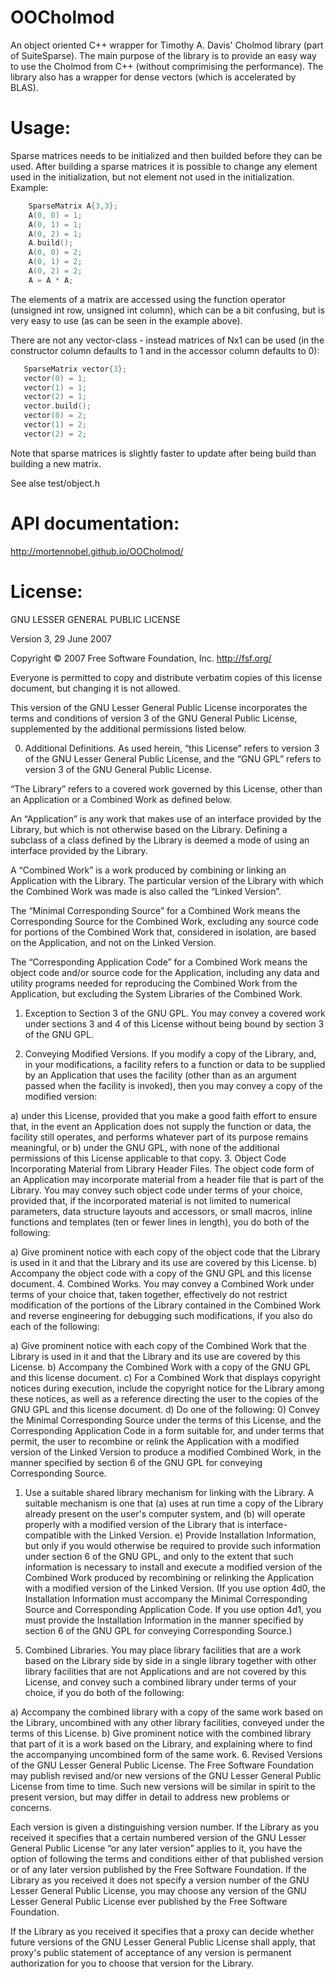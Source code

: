 OOCholmod
=========

An object oriented C++ wrapper for Timothy A. Davis' Cholmod library (part of SuiteSparse).
The main purpose of the library is to provide an easy way to use the Cholmod from C++ (without comprimising the performance).
The library also has a wrapper for dense vectors (which is accelerated by BLAS).

Usage:
======
Sparse matrices needs to be initialized and then builded before they can be used. After building a sparse matrices it is possible to change any element used in the initialization, but not element not used in the initialization. Example:

```cpp
    SparseMatrix A{3,3};
    A(0, 0) = 1;
    A(0, 1) = 1;
    A(0, 2) = 1;
    A.build();
    A(0, 0) = 2;
    A(0, 1) = 2;
    A(0, 2) = 2;
    A = A * A;
 ```
The elements of a matrix are accessed using the function operator (unsigned int row, unsigned int column), which can be a bit confusing, but is very easy to use (as can be seen in the example above).

There are not any vector-class - instead matrices of Nx1 can be used (in the constructor column defaults to 1 and in the accessor column defaults to 0):

 ```cpp
    SparseMatrix vector{3};
    vector(0) = 1;
    vector(1) = 1;
    vector(2) = 1;
    vector.build();
    vector(0) = 2;
    vector(1) = 2;
    vector(2) = 2;
 ```

Note that sparse matrices is slightly faster to update after being build than building a new matrix.


See alse test/object.h

API documentation:
==================

http://mortennobel.github.io/OOCholmod/


License:
========

GNU LESSER GENERAL PUBLIC LICENSE

Version 3, 29 June 2007

Copyright © 2007 Free Software Foundation, Inc. <http://fsf.org/>

Everyone is permitted to copy and distribute verbatim copies of this license document, but changing it is not allowed.

This version of the GNU Lesser General Public License incorporates the terms and conditions of version 3 of the GNU General Public License, supplemented by the additional permissions listed below.

0. Additional Definitions.
As used herein, “this License” refers to version 3 of the GNU Lesser General Public License, and the “GNU GPL” refers to version 3 of the GNU General Public License.

“The Library” refers to a covered work governed by this License, other than an Application or a Combined Work as defined below.

An “Application” is any work that makes use of an interface provided by the Library, but which is not otherwise based on the Library. Defining a subclass of a class defined by the Library is deemed a mode of using an interface provided by the Library.

A “Combined Work” is a work produced by combining or linking an Application with the Library. The particular version of the Library with which the Combined Work was made is also called the “Linked Version”.

The “Minimal Corresponding Source” for a Combined Work means the Corresponding Source for the Combined Work, excluding any source code for portions of the Combined Work that, considered in isolation, are based on the Application, and not on the Linked Version.

The “Corresponding Application Code” for a Combined Work means the object code and/or source code for the Application, including any data and utility programs needed for reproducing the Combined Work from the Application, but excluding the System Libraries of the Combined Work.

1. Exception to Section 3 of the GNU GPL.
You may convey a covered work under sections 3 and 4 of this License without being bound by section 3 of the GNU GPL.

2. Conveying Modified Versions.
If you modify a copy of the Library, and, in your modifications, a facility refers to a function or data to be supplied by an Application that uses the facility (other than as an argument passed when the facility is invoked), then you may convey a copy of the modified version:

a) under this License, provided that you make a good faith effort to ensure that, in the event an Application does not supply the function or data, the facility still operates, and performs whatever part of its purpose remains meaningful, or
b) under the GNU GPL, with none of the additional permissions of this License applicable to that copy.
3. Object Code Incorporating Material from Library Header Files.
The object code form of an Application may incorporate material from a header file that is part of the Library. You may convey such object code under terms of your choice, provided that, if the incorporated material is not limited to numerical parameters, data structure layouts and accessors, or small macros, inline functions and templates (ten or fewer lines in length), you do both of the following:

a) Give prominent notice with each copy of the object code that the Library is used in it and that the Library and its use are covered by this License.
b) Accompany the object code with a copy of the GNU GPL and this license document.
4. Combined Works.
You may convey a Combined Work under terms of your choice that, taken together, effectively do not restrict modification of the portions of the Library contained in the Combined Work and reverse engineering for debugging such modifications, if you also do each of the following:

a) Give prominent notice with each copy of the Combined Work that the Library is used in it and that the Library and its use are covered by this License.
b) Accompany the Combined Work with a copy of the GNU GPL and this license document.
c) For a Combined Work that displays copyright notices during execution, include the copyright notice for the Library among these notices, as well as a reference directing the user to the copies of the GNU GPL and this license document.
d) Do one of the following:
0) Convey the Minimal Corresponding Source under the terms of this License, and the Corresponding Application Code in a form suitable for, and under terms that permit, the user to recombine or relink the Application with a modified version of the Linked Version to produce a modified Combined Work, in the manner specified by section 6 of the GNU GPL for conveying Corresponding Source.
1) Use a suitable shared library mechanism for linking with the Library. A suitable mechanism is one that (a) uses at run time a copy of the Library already present on the user's computer system, and (b) will operate properly with a modified version of the Library that is interface-compatible with the Linked Version.
e) Provide Installation Information, but only if you would otherwise be required to provide such information under section 6 of the GNU GPL, and only to the extent that such information is necessary to install and execute a modified version of the Combined Work produced by recombining or relinking the Application with a modified version of the Linked Version. (If you use option 4d0, the Installation Information must accompany the Minimal Corresponding Source and Corresponding Application Code. If you use option 4d1, you must provide the Installation Information in the manner specified by section 6 of the GNU GPL for conveying Corresponding Source.)
5. Combined Libraries.
You may place library facilities that are a work based on the Library side by side in a single library together with other library facilities that are not Applications and are not covered by this License, and convey such a combined library under terms of your choice, if you do both of the following:

a) Accompany the combined library with a copy of the same work based on the Library, uncombined with any other library facilities, conveyed under the terms of this License.
b) Give prominent notice with the combined library that part of it is a work based on the Library, and explaining where to find the accompanying uncombined form of the same work.
6. Revised Versions of the GNU Lesser General Public License.
The Free Software Foundation may publish revised and/or new versions of the GNU Lesser General Public License from time to time. Such new versions will be similar in spirit to the present version, but may differ in detail to address new problems or concerns.

Each version is given a distinguishing version number. If the Library as you received it specifies that a certain numbered version of the GNU Lesser General Public License “or any later version” applies to it, you have the option of following the terms and conditions either of that published version or of any later version published by the Free Software Foundation. If the Library as you received it does not specify a version number of the GNU Lesser General Public License, you may choose any version of the GNU Lesser General Public License ever published by the Free Software Foundation.

If the Library as you received it specifies that a proxy can decide whether future versions of the GNU Lesser General Public License shall apply, that proxy's public statement of acceptance of any version is permanent authorization for you to choose that version for the Library.

